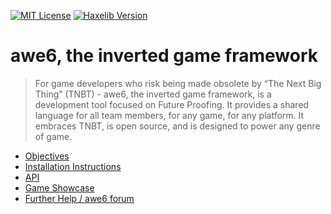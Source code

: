 [![MIT License](https://img.shields.io/badge/license-MIT-blue.svg?style=flat)](LICENSE) [![Haxelib Version](https://img.shields.io/badge/haxelib-v2.6.489-blue.svg)](http://lib.haxe.org/p/awe6)

# awe6, the inverted game framework

> For game developers who risk being made obsolete by “The Next Big Thing” (TNBT) - awe6, the inverted game framework, is a development tool focused on Future Proofing. It provides a shared language for all team members, for any game, for any platform. It embraces TNBT, is open source, and is designed to power any genre of game.

* [Objectives](https://github.com/hypersurge/awe6/wiki/Home)
* [Installation Instructions](https://github.com/hypersurge/awe6/wiki/Quick-Start)
* [API](http://htmlpreview.github.io/?https://raw.githubusercontent.com/hypersurge/awe6/api/index.html)
* [Game Showcase](https://github.com/hypersurge/awe6/wiki/Showcase)
* [Further Help / awe6 forum](http://groups.google.com/group/awe6)
